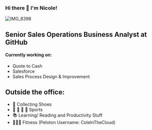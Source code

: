 ### Hi there 👋  I'm Nicole! 
![IMG_8398](https://user-images.githubusercontent.com/40500181/114073282-1e2e2880-9871-11eb-97bd-5036027f7cc4.JPG)

## Senior Sales Operations Business Analyst at GitHub 
#### Currently working on:
- Quote to Cash 
- Salesforce 
- Sales Process Design & Improvement

## Outside the office: 
- 👟 Collecting Shoes 
- 🏀 🏈 🏐 🎳 Sports 
- 📚 Learning/ Reading and Productivity Stuff 
- 🚴🏽‍♀️ Fitness (Peloton Username: ColeInTheCloud) 





